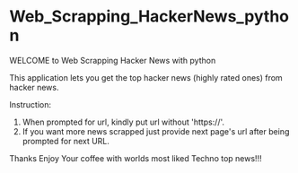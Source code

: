 # Web_Scrapping_HackerNews_python

WELCOME to
Web Scrapping Hacker News with python

This application lets you get the top hacker news (highly rated ones) from hacker news.

Instruction:
1. When prompted for url, kindly put url without 'https://'.
2. If you want more news scrapped just provide next page's url after being prompted for next URL.

Thanks 
Enjoy Your coffee with worlds most liked Techno top news!!!
